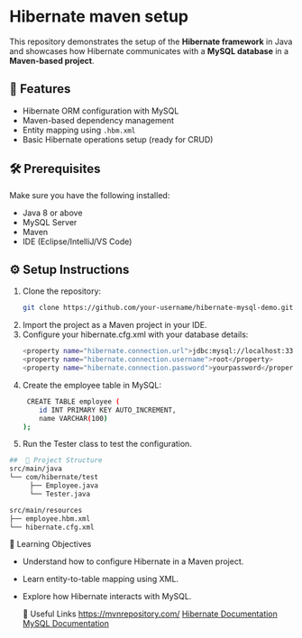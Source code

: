 # Hibernate maven setup

This repository demonstrates the setup of the **Hibernate framework** in Java and showcases how Hibernate communicates with a **MySQL database** in a **Maven-based project**.

## 🚀 Features
- Hibernate ORM configuration with MySQL
- Maven-based dependency management
- Entity mapping using `.hbm.xml`
- Basic Hibernate operations setup (ready for CRUD)

## 🛠️ Prerequisites
Make sure you have the following installed:
- Java 8 or above
- MySQL Server
- Maven
- IDE (Eclipse/IntelliJ/VS Code)

## ⚙️ Setup Instructions
1. Clone the repository:
   ```bash
   git clone https://github.com/your-username/hibernate-mysql-demo.git
2. Import the project as a Maven project in your IDE.
3. Configure your hibernate.cfg.xml with your database details:
   ```bash
   <property name="hibernate.connection.url">jdbc:mysql://localhost:3306/yourdb</property>
   <property name="hibernate.connection.username">root</property>
   <property name="hibernate.connection.password">yourpassword</property>
5. Create the employee table in MySQL:
   ```bash
    CREATE TABLE employee (
       id INT PRIMARY KEY AUTO_INCREMENT,
       name VARCHAR(100)
   );
7. Run the Tester class to test the configuration.
 ```bash
##  📂 Project Structure
 src/main/java
 └── com/hibernate/test
      ├── Employee.java
      └── Tester.java

src/main/resources
 ├── employee.hbm.xml
 └── hibernate.cfg.xml

```
 📖 Learning Objectives
- Understand how to configure Hibernate in a Maven project.
- Learn entity-to-table mapping using XML.
- Explore how Hibernate interacts with MySQL.

  🔗 Useful Links
  https://mvnrepository.com/
  [Hibernate Documentation](https://hibernate.org/orm/documentation/7.1/)
  [MySQL Documentation](https://dev.mysql.com/doc/)

  




